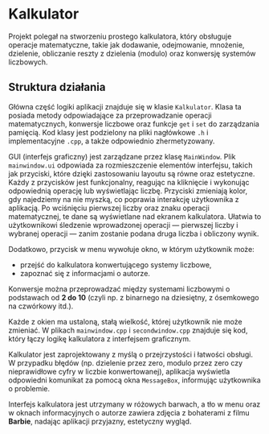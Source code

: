 # Kalkulator

Projekt polegał na stworzeniu prostego kalkulatora, który obsługuje operacje matematyczne, takie jak dodawanie, odejmowanie, mnożenie, dzielenie, obliczanie reszty z dzielenia (modulo) oraz konwersję systemów liczbowych.

## Struktura działania

Główna część logiki aplikacji znajduje się w klasie `Kalkulator`. Klasa ta posiada metody odpowiadające za przeprowadzanie operacji matematycznych, konwersje liczbowe oraz funkcje `get` i `set` do zarządzania pamięcią. Kod klasy jest podzielony na pliki nagłówkowe `.h` i implementacyjne `.cpp`, a także odpowiednio zhermetyzowany.

GUI (interfejs graficzny) jest zarządzane przez klasę `MainWindow`. Plik `mainwindow.ui` odpowiada za rozmieszczenie elementów interfejsu, takich jak przyciski, które dzięki zastosowaniu layoutu są równe oraz estetyczne. Każdy z przycisków jest funkcjonalny, reagując na kliknięcie i wykonując odpowiednią operację lub wyświetlając liczbę. Przyciski zmieniają kolor, gdy najedziemy na nie myszką, co poprawia interakcję użytkownika z aplikacją. Po wciśnięciu pierwszej liczby oraz znaku operacji matematycznej, te dane są wyświetlane nad ekranem kalkulatora. Ułatwia to użytkownikowi śledzenie wprowadzonej operacji — pierwszej liczby i wybranej operacji — zanim zostanie podana druga liczba i obliczony wynik.

Dodatkowo, przycisk w menu wywołuje okno, w którym użytkownik może:
- przejść do kalkulatora konwertującego systemy liczbowe,
- zapoznać się z informacjami o autorze.

Konwersje można przeprowadzać między systemami liczbowymi o podstawach od **2 do 10** (czyli np. z binarnego na dziesiętny, z ósemkowego na czwórkowy itd.).

Każde z okien ma ustaloną, stałą wielkość, której użytkownik nie może zmieniać. W plikach `mainwindow.cpp` i `secondwindow.cpp` znajduje się kod, który łączy logikę kalkulatora z interfejsem graficznym.

Kalkulator jest zaprojektowany z myślą o przejrzystości i łatwości obsługi. W przypadku błędów (np. dzielenie przez zero, modulo przez zero czy nieprawidłowe cyfry w liczbie konwertowanej), aplikacja wyświetla odpowiedni komunikat za pomocą okna `MessageBox`, informując użytkownika o problemie.

Interfejs kalkulatora jest utrzymany w różowych barwach, a tło w menu oraz w oknach informacyjnych o autorze zawiera zdjęcia z bohaterami z filmu **Barbie**, nadając aplikacji przyjazny, estetyczny wygląd.
